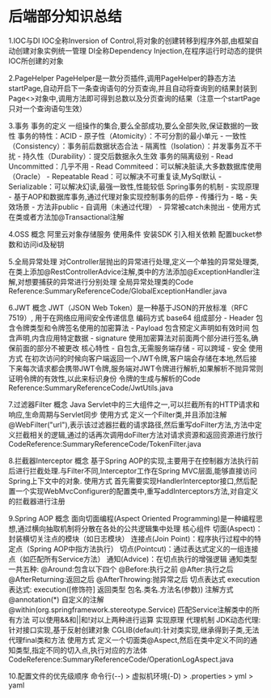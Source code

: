 # 后端部分知识总结
1.IOC与DI
    IOC全称Inversion of Control,将对象的创建转移到程序外部,由框架自动创建对象实例统一管理
    DI全称Dependency Injection,在程序运行时动态的提供IOC所创建的对象

2.PageHelper
    PageHelper是一款分页插件,调用PageHelper的静态方法startPage,自动开启下一条查询语句的分页查询,并且自动将查询到的结果封装到Page<>对象中,调用方法即可得到总数以及分页查询的结果（注意一个startPage只对一个查询语句生效）

3.事务
    事务的定义
        一组操作的集合,要么全部成功,要么全部失败,保证数据的一致性
    事务的特性：ACID
        - ‌原子性‌（Atomicity）：不可分割的最小单元
        - ‌一致性‌（Consistency）：事务前后数据状态合法
        - ‌隔离性‌（Isolation）：并发事务互不干扰
        - ‌持久性‌（Durability）：提交后数据永久生效
    事务的隔离级别
        - Read Uncommitted：几乎不用
        - Read Commiteed：可以解决脏读,大多数数据库使用（Oracle）
        - Repeatable Read：可以解决不可重复读,MySql默认
        - Serializable：可以解决幻读,最强一致性,性能较低
    Spring事务的机制
        - 实现原理
            - 基于AOP和数据库事务,通过代理对象实现控制事务的启停
        - 传播行为
            - 略
        - 失效场景
            - 方法非public
            - 自调用（未通过代理）
            - 异常被catch未抛出
        - 使用方式
            在类或者方法加@Transactional注解

4.OSS
    概念
        阿里云对象存储服务
    使用条件
        安装SDK
        引入相关依赖
        配置bucket参数和访问id及秘钥

5.全局异常处理
    对Controller层抛出的异常进行处理,定义一个单独的异常处理类,在类上添加@RestControllerAdvice注解,类中的方法添加@ExceptionHandler注解,对想要捕获的异常进行分别处理
    全局异常处理类的Code Reference:SummaryReferenceCode/GlobalExceptionHandler.java

6.JWT
    概念
        JWT（JSON Web Token）是一种基于JSON的开放标准（RFC 7519）,
用于在网络应用间安全传递信息
    编码方式
        base64
    组成部分
        - Header
            包含令牌类型和令牌签名使用的加密算法
        - Payload
            包含预定义声明如有效时间
            包含声明,内含应用特定数据
        - signature
            使用加密算法对前面两个部分进行签名,确保前面的部分不被更改
    核心特性
        - 自包含,无需服务端存储
        - 可以跨域
        - 安全
    使用方式
        在初次访问的时候向客户端返回一个JWT令牌,客户端会存储在本地,然后接下来每次请求都会携带JWT令牌,服务端对JWT令牌进行解析,如果解析不抛异常则证明令牌的有效性,以此来标识身份
        令牌的生成与解析的Code Reference:SummaryReferenceCode/JwtUtils.java

7.过滤器Filter
    概念
        Java Servlet中的三大组件之一,可以拦截所有的HTTP请求和响应,生命周期与Servlet同步
    使用方式
        定义一个Filter类,并且添加注解@WebFilter("url"),表示该过滤器拦截的请求路径,然后重写doFilter方法,方法中定义拦截相关的逻辑,通过的话再次调用doFilter方法对请求资源和返回资源进行放行
        CodeReference:SummaryReferenceCode/TokenFilter.java

8.拦截器Interceptor
    概念
        基于Spring AOP的实现,主要用于在控制器方法执行前后进行拦截处理.与Filter不同,Interceptor工作在Spring MVC层面,能够直接访问Spring上下文中的对象.
    使用方式
        首先需要实现HandlerInterceptor接口,然后配置一个实现WebMvcConfigurer的配置类中,重写addInterceptors方法,对自定义的拦截器进行注册

9.Spring AOP
    概念
        面向切面编程(Aspect Oriented Programming)是一种编程思想,通过横向抽取机制将分散在各处的公共逻辑集中处理
    核心组件 
        切面(Aspect)‌：封装横切关注点的模块（如日志模块）
        连接点(Join Point)‌：程序执行过程中的特定点（Spring AOP中指方法执行）
        切点(Pointcut)‌：通过表达式定义的一组连接点（如匹配所有Service方法）
        通知(Advice)‌：在切点执行的增强逻辑
    通知类型
        一共五种:
            @Around:包含以下四个
            @Before:执行之前
            @After:执行之后
            @AfterReturning:返回之后
            @AfterThrowing:抛异常之后
    切点表达式
        execution表达式:
            execution([修饰符] 返回类型 包名.类名.方法名(参数))
        注解方式
            @annotation(*) 自定义的注解
            @within(org.springframework.stereotype.Service) 匹配Service注解类中的所有方法
        可以使用&&和||和!对以上两种进行运算
    实现原理
        代理机制
            JDK动态代理:针对接口实现,基于反射创建对象
            CGLIB(default):针对类实现,继承得到子类,无法代理final类和方法
    使用方式
        定义一个切面类@Aspect,然后在类中定义不同的通知类型,指定不同的切入点,执行对应的方法体
        CodeReference:SummaryReferenceCode/OperationLogAspect.java

10.配置文件的优先级顺序
    命令行(--) > 虚拟机环境(-D) > .properties > yml > yaml
